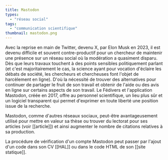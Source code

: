 ```yaml
---
title: Mastodon
types:
  - "réseau social"
tags:
  - "communication scientifique"
thumbnail: mastodon.png
---
```


Avec la reprise en main de Twitter, devenu X, par Elon Musk en 2023, il est devenu difficile et souvent contre-productif pour un chercheur de maintenir une présence sur un réseau social où la modération a quasiment disparu. Dès que leurs travaux touchent à des points sensibles politiquement parlant (et c'est majoritairement le cas, la science ayant pour vocation d'éclaire les débats de société, les chercheurs et chercheuses font l'objet de harcèlement en ligne). 
D'où la nécessité de trouver des alternatives pour continuer de partager le fruit de son travail et obtenir de l'aide ou des avis en ligne sur certains aspects de son travail. Le Fédivers et l'application Mastodon, créée en 2017, offre au personnel scientifique, un lieu plus sûr et un logiciel transparent qui permet d'exprimer en toute liberté une position issue de la recherche.

Mastodon, comme d'autres réseaux sociaux, peut-être avantageusement utilisé pour mettre en valeur sa thèse ou trouver du lectorat pour ses articles (voir [[article]])  et ainsi augmenter le nombre de citations relatives à sa production. 

La procédure de vérification d'un compte Mastodon peut passer par l'ajout d'un code dans son CV [[HAL]] ou dans le code HTML de son [[site statique]].

